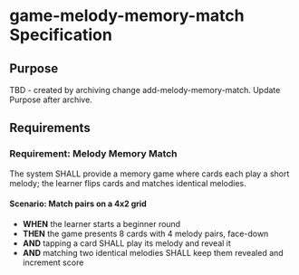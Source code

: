 # game-melody-memory-match Specification

## Purpose
TBD - created by archiving change add-melody-memory-match. Update Purpose after archive.
## Requirements
### Requirement: Melody Memory Match
The system SHALL provide a memory game where cards each play a short melody; the learner flips cards and matches identical melodies.

#### Scenario: Match pairs on a 4x2 grid
- **WHEN** the learner starts a beginner round
- **THEN** the game presents 8 cards with 4 melody pairs, face-down
- **AND** tapping a card SHALL play its melody and reveal it
- **AND** matching two identical melodies SHALL keep them revealed and increment score


